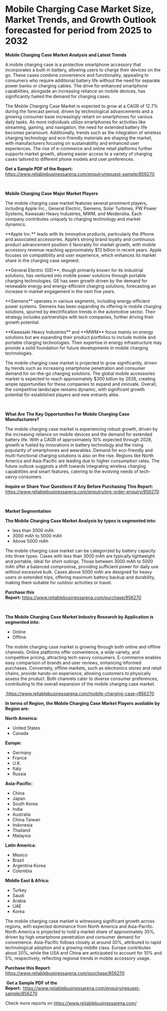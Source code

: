 <p><h1>Mobile Charging Case Market Size, Market Trends, and Growth Outlook forecasted for period from 2025 to 2032</h1></p><p><strong>Mobile Charging Case Market Analysis and Latest Trends</strong></p>
<p><p>A mobile charging case is a protective smartphone accessory that incorporates a built-in battery, allowing users to charge their devices on the go. These cases combine convenience and functionality, appealing to consumers who require additional battery life without the need for separate power banks or charging cables. The drive for enhanced smartphone capabilities, alongside an increasing reliance on mobile devices, has significantly fueled the demand for charging cases.</p><p>The Mobile Charging Case Market is expected to grow at a CAGR of 12.7% during the forecast period, driven by technological advancements and a growing consumer base increasingly reliant on smartphones for various daily tasks. As more individuals utilize smartphones for activities like streaming, gaming, and navigation, the need for extended battery life becomes paramount. Additionally, trends such as the integration of wireless charging technology and eco-friendly materials are shaping the market, with manufacturers focusing on sustainability and enhanced user experiences. The rise of e-commerce and online retail platforms further supports market growth, allowing easier access to a variety of charging cases tailored to different phone models and user preferences.</p></p>
<p><strong>Get a Sample PDF of the Report:&nbsp;</strong> <a href="https://www.reliablebusinessarena.com/enquiry/request-sample/856270?utm_campaign=2532&utm_medium=2&utm_source=Github&utm_content=ia&utm_term=06042025&utm_id=mobile-charging-case">https://www.reliablebusinessarena.com/enquiry/request-sample/856270</a></p>
<p>&nbsp;</p>
<p><strong>Mobile Charging Case Major Market Players</strong></p>
<p><p>The mobile charging case market features several prominent players, including Apple Inc., General Electric, Siemens, Solar Turbines, PW Power Systems, Kawasaki Heavy Industries, MWM, and Meidensha. Each company contributes uniquely to charging technology and market dynamics.</p><p>**Apple Inc.** leads with its innovative products, particularly the iPhone and associated accessories. Apple’s strong brand loyalty and continuous product advancement position it favorably for market growth, with mobile accessory revenue reaching approximately $12 billion in recent years. Apple focuses on compatibility and user experience, which enhances its market share in the charging case segment.</p><p>**General Electric (GE)**, though primarily known for its industrial solutions, has ventured into mobile power solutions through portable charging technologies. GE has seen growth driven by the demand for renewable energy and energy-efficient charging solutions, forecasting an increase in market engagement in the next five years.</p><p>**Siemens** operates in various segments, including energy-efficient power systems. Siemens has been expanding its offering in mobile charging solutions, spurred by electrification trends in the automotive sector. Their strategy includes partnerships with tech companies, further driving their growth potential.</p><p>**Kawasaki Heavy Industries** and **MWM** focus mainly on energy solutions but are expanding their product portfolios to include mobile and portable charging technologies. Their expertise in energy infrastructure may provide a solid foundation for future developments in mobile charging technologies.</p><p>The mobile charging case market is projected to grow significantly, driven by trends such as increasing smartphone penetration and consumer demand for on-the-go charging solutions. The global mobile accessories market is expected to reach approximately $300 billion by 2026, creating ample opportunities for these companies to expand and innovate. Overall, the competitive landscape remains dynamic, with significant growth potential for established players and new entrants alike.</p></p>
<p>&nbsp;</p>
<p><strong>What Are The Key Opportunities For Mobile Charging Case Manufacturers?</strong></p>
<p><p>The mobile charging case market is experiencing robust growth, driven by the increasing reliance on mobile devices and the demand for extended battery life. With a CAGR of approximately 10% expected through 2028, growth is fueled by innovations in battery technology and the rising popularity of smartphones and wearables. Demand for eco-friendly and multi-functional charging solutions is also on the rise. Regions like North America and Asia-Pacific are leading due to higher consumption rates. The future outlook suggests a shift towards integrating wireless charging capabilities and smart features, catering to the evolving needs of tech-savvy consumers.</p></p>
<p><strong>Inquire or Share Your Questions If Any Before Purchasing This Report:</strong> <a href="https://www.reliablebusinessarena.com/enquiry/pre-order-enquiry/856270?utm_campaign=2532&utm_medium=2&utm_source=Github&utm_content=ia&utm_term=06042025&utm_id=mobile-charging-case">https://www.reliablebusinessarena.com/enquiry/pre-order-enquiry/856270</a></p>
<p>&nbsp;</p>
<p><strong>Market Segmentation</strong></p>
<p><strong>The Mobile Charging Case Market Analysis by types is segmented into:</strong></p>
<p><ul><li>less than 3000 mAh</li><li>3000 mAh to 5000 mAh</li><li>Above 5000 mAh</li></ul></p>
<p><p>The mobile charging case market can be categorized by battery capacity into three types. Cases with less than 3000 mAh are typically lightweight and portable, ideal for short outings. Those between 3000 mAh to 5000 mAh offer a balanced compromise, providing sufficient power for daily use without excessive bulk. Cases above 5000 mAh are designed for heavy users or extended trips, offering maximum battery backup and durability, making them suitable for outdoor activities or travel.</p></p>
<p><strong>Purchase this Report:&nbsp;</strong><a href="https://www.reliablebusinessarena.com/purchase/856270?utm_campaign=2532&utm_medium=2&utm_source=Github&utm_content=ia&utm_term=06042025&utm_id=mobile-charging-case">https://www.reliablebusinessarena.com/purchase/856270</a></p>
<p>&nbsp;</p>
<p><strong>The Mobile Charging Case Market Industry Research by Application is segmented into:</strong></p>
<p><ul><li>Online</li><li>Offline</li></ul></p>
<p><p>The mobile charging case market is growing through both online and offline channels. Online platforms offer convenience, a wide variety, and competitive pricing, attracting tech-savvy consumers. E-commerce enables easy comparison of brands and user reviews, enhancing informed purchases. Conversely, offline markets, such as electronics stores and retail chains, provide hands-on experience, allowing customers to physically assess the product. Both channels cater to diverse consumer preferences, contributing to the overall expansion of the mobile charging case market.</p></p>
<p><a href="https://www.reliablebusinessarena.com/mobile-charging-case-r856270?utm_campaign=2532&utm_medium=2&utm_source=Github&utm_content=ia&utm_term=06042025&utm_id=mobile-charging-case">&nbsp;https://www.reliablebusinessarena.com/mobile-charging-case-r856270</a></p>
<p><strong>In terms of Region, the Mobile Charging Case Market Players available by Region are:</strong></p>
<p>
    <p> <strong> North America: </strong>
        <ul>
            <li>United States</li>
            <li>Canada</li>
        </ul>
        </p> 
    <p> <strong> Europe: </strong>
        <ul>
            <li>Germany</li>
            <li>France</li>
            <li>U.K.</li>
            <li>Italy</li>
            <li>Russia</li>
        </ul>
        </p> 
    <p> <strong> Asia-Pacific: </strong>
        <ul>
            <li>China</li>
            <li>Japan</li>
            <li>South Korea</li>
            <li>India</li>
            <li>Australia</li>
            <li>China Taiwan</li>
            <li>Indonesia</li>
            <li>Thailand</li>
            <li>Malaysia</li>
        </ul>
        </p> 
    <p> <strong> Latin America: </strong>
        <ul>
            <li>Mexico</li>
            <li>Brazil</li>
            <li>Argentina Korea</li>
            <li>Colombia</li>
        </ul>
        </p> 
    <p> <strong> Middle East & Africa: </strong>
        <ul>
            <li>Turkey</li>
            <li>Saudi</li>
            <li>Arabia</li>
            <li>UAE</li>
            <li>Korea</li>
        </ul>
    </p>
    </p>
<p><p>The mobile charging case market is witnessing significant growth across regions, with expected dominance from North America and Asia-Pacific. North America is projected to hold a market share of approximately 35%, driven by high smartphone penetration and consumer demand for convenience. Asia-Pacific follows closely at around 30%, attributed to rapid technological adoption and a growing middle class. Europe contributes about 20%, while the USA and China are anticipated to account for 10% and 5%, respectively, reflecting regional trends in mobile accessory usage.</p></p>
<p><strong>Purchase this Report: </strong><a href="https://www.reliablebusinessarena.com/purchase/856270?utm_campaign=2532&utm_medium=2&utm_source=Github&utm_content=ia&utm_term=06042025&utm_id=mobile-charging-case">https://www.reliablebusinessarena.com/purchase/856270</a></p>
<p>&nbsp;<strong>Get a Sample PDF of the Report:&nbsp;&nbsp;</strong><a href="https://www.reliablebusinessarena.com/enquiry/request-sample/856270?utm_campaign=2532&utm_medium=2&utm_source=Github&utm_content=ia&utm_term=06042025&utm_id=mobile-charging-case">https://www.reliablebusinessarena.com/enquiry/request-sample/856270</a></p>
<p><strong></strong></p>
<p>Check more reports on <a href="https://www.reliablebusinessarena.com/?utm_campaign=2532&utm_medium=2&utm_source=Github&utm_content=ia&utm_term=06042025&utm_id=mobile-charging-case">https://www.reliablebusinessarena.com/</a></p>